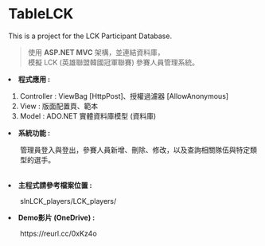 # TableLCK
This is a project for the LCK Participant Database.

>使用 <b>ASP.NET MVC</b> 架構，並連結資料庫，</br>
>模擬 LCK (英雄聯盟韓國冠軍聯賽) 參賽人員管理系統。

<li><b>程式應用 : </b></li>
<ol>
  <li>Controller : ViewBag [HttpPost]、授權過濾器 [AllowAnonymous]</li>
  <li>View : 版面配置頁、範本</li>
  <li>Model : ADO.NET 實體資料庫模型 (資料庫)</li>

</ol>

<li><b>系統功能 : </b></li>
<ul>管理員登入與登出，參賽人員新增、刪除、修改，以及查詢相關隊伍與特定類型的選手。</ul></br>

<li><b>主程式請參考檔案位置 : </b></li>
<ul>slnLCK_players/LCK_players/ </ul>

<li><b>Demo影片 (OneDrive) :</b></li>
<ul>https://reurl.cc/0xKz4o</ul>
